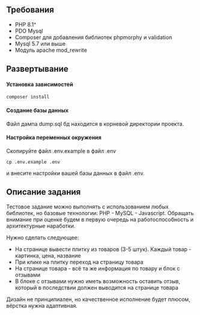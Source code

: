 ## Требования

* PHP 8.1^
* PDO Mysql
* Composer для добавления библиотек phpmorphy и validation
* Mysql 5.7 или выше
* Модуль apache mod_rewrite

## Развертывание

#### Установка зависимостей

```
composer install
```

#### Создание базы данных

Файл дампа dump.sql бд находится в корневой директории проекта.

#### Настройка переменных окружения

Скопируйте файл .env.example в файл .env
```
cp .env.example .env
```
и внесите настройки вашей базы данных в файл .env.

## Описание задания

Тестовое задание можно выполнять с использованием любых библиотек, но базовые технологии: PHP - MySQL - Javascript.
Обращать внимание при оценке будем в первую очередь на работоспособность и архитектурные наработки.


Нужно сделать следующее:
* На странице вывести плитку из товаров (3-5 штук). Каждый товар - картинка, цена, название
* При клике на плитку переход на страницу товара
* На странице товара - всё та же информация по товару и блок с отзывами
* В блоке с отзывами нужно иметь возможность оставить отзыв, который в последствии должен выводится на странице товара

Дизайн не принципиален, но качественное исполнение будет плюсом, вёрстка нужна адаптивная.

